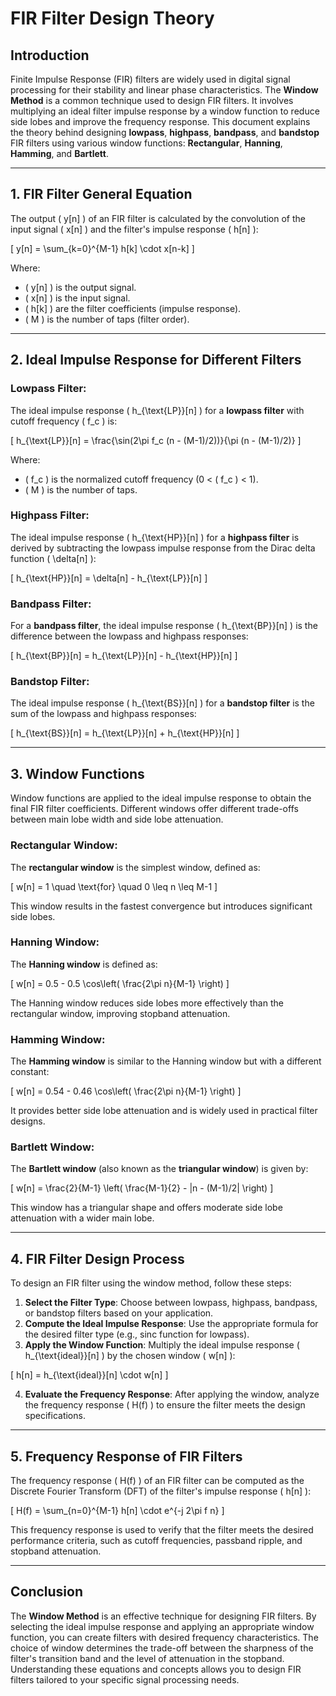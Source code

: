 # FIR Filter Design Theory

## Introduction

Finite Impulse Response (FIR) filters are widely used in digital signal processing for their stability and linear phase characteristics. The **Window Method** is a common technique used to design FIR filters. It involves multiplying an ideal filter impulse response by a window function to reduce side lobes and improve the frequency response. This document explains the theory behind designing **lowpass**, **highpass**, **bandpass**, and **bandstop** FIR filters using various window functions: **Rectangular**, **Hanning**, **Hamming**, and **Bartlett**.

---

## 1. FIR Filter General Equation

The output \( y[n] \) of an FIR filter is calculated by the convolution of the input signal \( x[n] \) and the filter's impulse response \( h[n] \):

\[
y[n] = \sum_{k=0}^{M-1} h[k] \cdot x[n-k]
\]

Where:
- \( y[n] \) is the output signal.
- \( x[n] \) is the input signal.
- \( h[k] \) are the filter coefficients (impulse response).
- \( M \) is the number of taps (filter order).

---

## 2. Ideal Impulse Response for Different Filters

### Lowpass Filter:
The ideal impulse response \( h_{\text{LP}}[n] \) for a **lowpass filter** with cutoff frequency \( f_c \) is:

\[
h_{\text{LP}}[n] = \frac{\sin(2\pi f_c (n - (M-1)/2))}{\pi (n - (M-1)/2)}
\]

Where:
- \( f_c \) is the normalized cutoff frequency (0 < \( f_c \) < 1).
- \( M \) is the number of taps.

### Highpass Filter:
The ideal impulse response \( h_{\text{HP}}[n] \) for a **highpass filter** is derived by subtracting the lowpass impulse response from the Dirac delta function \( \delta[n] \):

\[
h_{\text{HP}}[n] = \delta[n] - h_{\text{LP}}[n]
\]

### Bandpass Filter:
For a **bandpass filter**, the ideal impulse response \( h_{\text{BP}}[n] \) is the difference between the lowpass and highpass responses:

\[
h_{\text{BP}}[n] = h_{\text{LP}}[n] - h_{\text{HP}}[n]
\]

### Bandstop Filter:
The ideal impulse response \( h_{\text{BS}}[n] \) for a **bandstop filter** is the sum of the lowpass and highpass responses:

\[
h_{\text{BS}}[n] = h_{\text{LP}}[n] + h_{\text{HP}}[n]
\]

---

## 3. Window Functions

Window functions are applied to the ideal impulse response to obtain the final FIR filter coefficients. Different windows offer different trade-offs between main lobe width and side lobe attenuation.

### Rectangular Window:
The **rectangular window** is the simplest window, defined as:

\[
w[n] = 1 \quad \text{for} \quad 0 \leq n \leq M-1
\]

This window results in the fastest convergence but introduces significant side lobes.

### Hanning Window:
The **Hanning window** is defined as:

\[
w[n] = 0.5 - 0.5 \cos\left( \frac{2\pi n}{M-1} \right)
\]

The Hanning window reduces side lobes more effectively than the rectangular window, improving stopband attenuation.

### Hamming Window:
The **Hamming window** is similar to the Hanning window but with a different constant:

\[
w[n] = 0.54 - 0.46 \cos\left( \frac{2\pi n}{M-1} \right)
\]

It provides better side lobe attenuation and is widely used in practical filter designs.

### Bartlett Window:
The **Bartlett window** (also known as the **triangular window**) is given by:

\[
w[n] = \frac{2}{M-1} \left( \frac{M-1}{2} - |n - (M-1)/2| \right)
\]

This window has a triangular shape and offers moderate side lobe attenuation with a wider main lobe.

---

## 4. FIR Filter Design Process

To design an FIR filter using the window method, follow these steps:

1. **Select the Filter Type**: Choose between lowpass, highpass, bandpass, or bandstop filters based on your application.
2. **Compute the Ideal Impulse Response**: Use the appropriate formula for the desired filter type (e.g., sinc function for lowpass).
3. **Apply the Window Function**: Multiply the ideal impulse response \( h_{\text{ideal}}[n] \) by the chosen window \( w[n] \):

\[
h[n] = h_{\text{ideal}}[n] \cdot w[n]
\]

4. **Evaluate the Frequency Response**: After applying the window, analyze the frequency response \( H(f) \) to ensure the filter meets the design specifications.

---

## 5. Frequency Response of FIR Filters

The frequency response \( H(f) \) of an FIR filter can be computed as the Discrete Fourier Transform (DFT) of the filter's impulse response \( h[n] \):

\[
H(f) = \sum_{n=0}^{M-1} h[n] \cdot e^{-j 2\pi f n}
\]

This frequency response is used to verify that the filter meets the desired performance criteria, such as cutoff frequencies, passband ripple, and stopband attenuation.

---

## Conclusion

The **Window Method** is an effective technique for designing FIR filters. By selecting the ideal impulse response and applying an appropriate window function, you can create filters with desired frequency characteristics. The choice of window determines the trade-off between the sharpness of the filter's transition band and the level of attenuation in the stopband. Understanding these equations and concepts allows you to design FIR filters tailored to your specific signal processing needs.
